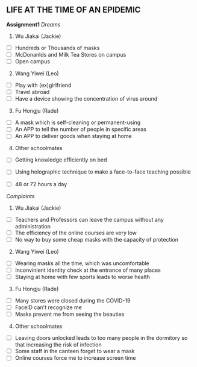 ﻿## LIFE AT THE TIME OF AN EPIDEMIC
**Assignment1**
*Dreams*
 1. Wu Jiakai (Jackie)
 - [ ] Hundreds or Thousands of masks
 - [ ] McDonanlds and Milk Tea Stores on campus
 - [ ] Open campus
 2. Wang Yiwei (Leo)
 - [ ] Play with (ex)girlfriend
 - [ ] Travel abroad
 - [ ] Have a device showing the concentration of virus around
 3. Fu Hongju (Rade)
 - [ ] A mask which is self-cleaning or permanent-using
 - [ ] An APP to tell the number of people in specific areas
 - [ ] An APP to deliver goods when staying at home
 4. Other schoolmates
 - [ ] Getting knowledge efficiently on bed
 - [ ] Using holographic technique to make a face-to-face teaching possible
 - [ ] 48 or 72 hours a day


*Complaints*
 1. Wu Jiakai (Jackie)
 - [ ] Teachers and Professors can leave the campus without any administration
 - [ ] The efficiency of the online courses are very low
 - [ ] No way to buy some cheap masks with the capacity of protection
 2. Wang Yiwei (Leo)
 - [ ] Wearing masks all the time, which was uncomfortable
 - [ ] Inconvinient identity check at the entrance of many places
 - [ ] Staying at home with few sports leads to worse health
 3. Fu Hongju (Rade)
 - [ ] Many stores were closed during the COVID-19
 - [ ] FaceID can't recognize me
 - [ ] Masks prevent me from seeing the beauties
 4. Other schoolmates
 - [ ] Leaving doors unlocked leads to too many people in the dormitory so that increasing the risk of infection
 - [ ] Some staff in the canteen forget to wear a mask
 - [ ] Online courses force me to increase screen time
